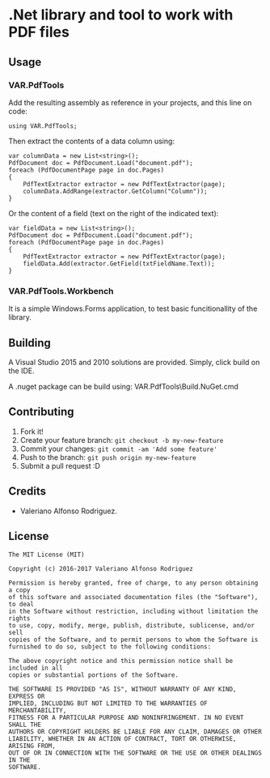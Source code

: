 # .Net library and tool to work with PDF files

## Usage

### VAR.PdfTools
Add the resulting assembly as reference in your projects, and this line on code:

	using VAR.PdfTools;

Then extract the contents of a data column using:

    var columnData = new List<string>();
    PdfDocument doc = PdfDocument.Load("document.pdf");
    foreach (PdfDocumentPage page in doc.Pages)
    {
        PdfTextExtractor extractor = new PdfTextExtractor(page);
        columnData.AddRange(extractor.GetColumn("Column"));
    }
    
Or the content of a field (text on the right of the indicated text):

    var fieldData = new List<string>();
    PdfDocument doc = PdfDocument.Load("document.pdf");
    foreach (PdfDocumentPage page in doc.Pages)
    {
        PdfTextExtractor extractor = new PdfTextExtractor(page);
        fieldData.Add(extractor.GetField(txtFieldName.Text));
    }

### VAR.PdfTools.Workbench
It is a simple Windows.Forms application, to test basic funcitionallity of the library.

## Building
A Visual Studio 2015 and 2010 solutions are provided. Simply, click build on the IDE.

A .nuget package can be build using:
	VAR.PdfTools\Build.NuGet.cmd

## Contributing
1. Fork it!
2. Create your feature branch: `git checkout -b my-new-feature`
3. Commit your changes: `git commit -am 'Add some feature'`
4. Push to the branch: `git push origin my-new-feature`
5. Submit a pull request :D

## Credits
* Valeriano Alfonso Rodriguez.

## License

    The MIT License (MIT)

    Copyright (c) 2016-2017 Valeriano Alfonso Rodriguez

    Permission is hereby granted, free of charge, to any person obtaining a copy
    of this software and associated documentation files (the "Software"), to deal
    in the Software without restriction, including without limitation the rights
    to use, copy, modify, merge, publish, distribute, sublicense, and/or sell
    copies of the Software, and to permit persons to whom the Software is
    furnished to do so, subject to the following conditions:

    The above copyright notice and this permission notice shall be included in all
    copies or substantial portions of the Software.

    THE SOFTWARE IS PROVIDED "AS IS", WITHOUT WARRANTY OF ANY KIND, EXPRESS OR
    IMPLIED, INCLUDING BUT NOT LIMITED TO THE WARRANTIES OF MERCHANTABILITY,
    FITNESS FOR A PARTICULAR PURPOSE AND NONINFRINGEMENT. IN NO EVENT SHALL THE
    AUTHORS OR COPYRIGHT HOLDERS BE LIABLE FOR ANY CLAIM, DAMAGES OR OTHER
    LIABILITY, WHETHER IN AN ACTION OF CONTRACT, TORT OR OTHERWISE, ARISING FROM,
    OUT OF OR IN CONNECTION WITH THE SOFTWARE OR THE USE OR OTHER DEALINGS IN THE
    SOFTWARE.
